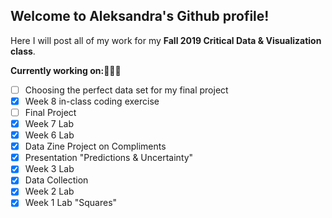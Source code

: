 ## Welcome to Aleksandra's Github profile!

Here I will post all of my work for my <b>Fall 2019 Critical Data & Visualization class</b>.


<b>Currently working on:</b>👩🏼‍💻
- [ ] Choosing the perfect data set for my final project
- [x] Week 8 in-class coding exercise
- [ ] Final Project
- [x] Week 7 Lab
- [x] Week 6 Lab
- [x] Data Zine Project on Compliments
- [x] Presentation "Predictions & Uncertainty"
- [x] Week 3 Lab
- [x] Data Collection
- [x] Week 2 Lab
- [x] Week 1 Lab "Squares"
